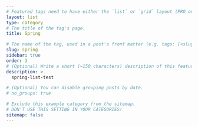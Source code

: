 ```yaml
---
# Featured tags need to have either the `list` or `grid` layout (PRO only).
layout: list
type: category
# The title of the tag's page.
title: Spring

# The name of the tag, used in a post's front matter (e.g. tags: [<slug>]).
slug: spring
sidebar: true
order: 3
# (Optional) Write a short (~150 characters) description of this featured tag.
description: >
  spring-list-test

# (Optional) You can disable grouping posts by date.
# no_groups: true

# Exclude this example category from the sitemap.
# DON'T USE THIS SETTING IN YOUR CATEGORIES!
sitemap: false
---
```

